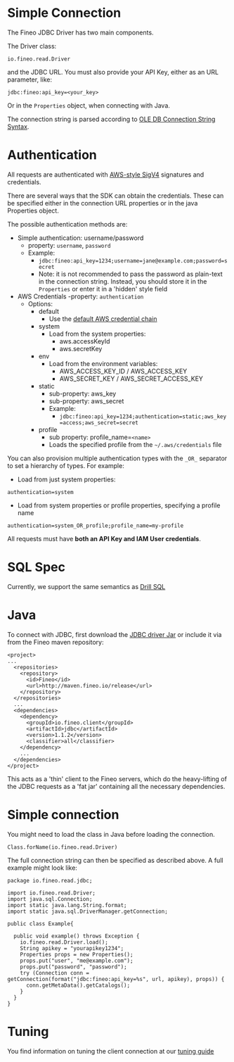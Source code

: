 
# Simple Connection

The Fineo JDBC Driver has two main components.

The Driver class:

```
io.fineo.read.Driver
```

and the JDBC URL. You must also provide your API Key, either as an URL parameter, like:

```
jdbc:fineo:api_key=<your_key>
```

Or in the `Properties` object, when connecting with Java.

The connection string is parsed according to 
[OLE DB Connection String Syntax](https://msdn.microsoft.com/en-us/library/windows/desktop/ms722656\(v=vs.85\).aspx).

# Authentication

All requests are authenticated with [AWS-style SigV4](http://docs.aws.amazon.com/general/latest/gr/signature-version-4.html) signatures and credentials.

There are several ways that the SDK can obtain the credentials. These can be specified either in 
the connection URL properties or in the java Properties object. 

The possible authentication methods are:
 
  - Simple authentication: username/password
      - property: ```username```, ```password```
      - Example:
        * ```jdbc:fineo:api_key=1234;username=jane@example.com;password=secret```
        * Note: it is not recommended to pass the password as plain-text in the connection string. 
        Instead, you should store it in the ```Properties``` or enter it in a 'hidden' style field 
  - AWS Credentials 
      -property: ```authentication```
      - Options:
          * default
              - Use the [default AWS credential chain]
          * system
              - Load from the system properties:
                  - aws.accessKeyId
                  - aws.secretKey
          * env
              - Load from the environment variables:
                  - AWS_ACCESS_KEY_ID / AWS_ACCESS_KEY
                  - AWS_SECRET_KEY / AWS_SECRET_ACCESS_KEY
          * static
              - sub-property: aws_key
              - sub-property: aws_secret
              - Example:
                  * ```jdbc:fineo:api_key=1234;authentication=static;aws_key=access;aws_secret=secret```
          * profile
              - sub property: profile_name=```<name>```
              - Loads the specified profile from the `~/.aws/credentials` file

You can also provision multiple authentication types with the ```_OR_``` separator to set a 
hierarchy of types. For example:

 * Load from just system properties:
 
```authentication=system```

 * Load from system properties or profile properties, specifying a profile name
 
 ```authentication=system_OR_profile;profile_name=my-profile```


All requests must have **both an API Key and IAM User credentials**.

# SQL Spec

Currently, we support the same semantics as [Drill SQL](http://drill.apache.org/docs/sql-reference)

# Java

To connect with JDBC, first download the [JDBC driver Jar] or include it via from the Fineo maven
 repository:

```
<project>
...
  <repositories>
    <repository>
      <id>Fineo</id>
      <url>http://maven.fineo.io/release</url>
    </repository>
  </repositories>
  ...
  <dependencies>
    <dependency>
      <groupId>io.fineo.client</groupId>
      <artifactId>jdbc</artifactId>
      <version>1.1.2</version>
      <classifier>all</classifier>
    </dependency>
    ...
  </dependencies>
</project>
```

This acts as a 'thin' client to the Fineo servers, which do the heavy-lifting of the JDBC 
requests as a 'fat jar' containing all the necessary dependencies.

# Simple connection

You might need to load the class in Java before loading the connection.
```
Class.forName(io.fineo.read.Driver)
```

The full connection string can then be specified as described above. A full example might look like:

```
package io.fineo.read.jdbc;

import io.fineo.read.Driver;
import java.sql.Connection;
import static java.lang.String.format;
import static java.sql.DriverManager.getConnection;

public class Example{

  public void example() throws Exception {
    io.fineo.read.Driver.load();
    String apikey = "yourapikey1234";
    Properties props = new Properties();
    props.put("user", "me@example.com");
    props.put("password", "password");
    try (Connection conn = getConnection(format("jdbc:fineo:api_key=%s", url, apikey), props)) {
      conn.getMetaData().getCatalogs();
    }
  }
}

```

# Tuning

You find information on tuning the client connection at our [tuning guide](jdbc/tuning)

[JDBC Driver Jar]: http://maven.fineo.io/release/io/fineo/client/jdbc/1.1.2/jdbc-1.1.2-all.jar
[default AWS credential chain]: http://docs.aws.amazon.com/java-sdk/latest/developer-guide/credentials.html
